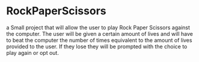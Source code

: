 # RockPaperScissors
a Small project that will allow the user to play Rock Paper Scissors against the computer. The user will be given a certain amount of lives and will have to beat the computer the number of times equivalent to the amount of lives provided to the user. If they lose they will be prompted with the choice to play again or opt out.
